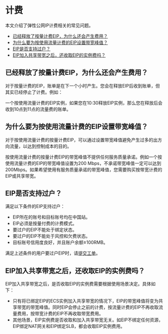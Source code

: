 # 计费

本文介绍了弹性公网IP计费相关的常见问题。

-   [已经释放了按量计费EIP，为什么还会产生费用？](#section_t11_23y_fdv)
-   [为什么要为按使用流量计费的EIP设置带宽峰值？](#section_0a5_rz8_faa)
-   [EIP是否支持过户？](#section_q29_e3a_p6a)
-   [EIP加入共享带宽之后，还收取EIP的实例费吗？](#section_554_wkr_x72)

## 已经释放了按量计费EIP，为什么还会产生费用？

对于按量计费的EIP，账单是在下一个小时产生。您会在释放EIP后收到账单，但其实已经停止了计费。例如：

一个按使用流量计费的EIP实例，如果您在10:30释放EIP实例，那么您在释放后会收到10点到11点的流量费的账单。

## 为什么要为按使用流量计费的EIP设置带宽峰值？

对于按使用流量计费的按量计费EIP，可以通过设置带宽峰值避免产生过多的出方向流量，以达到控制成本的目的。

按使用流量计费的按量计费EIP的带宽峰值不提供任何服务质量承诺。例如一个按使用流量计费的EIP的带宽峰值设置为200 Mbps，不承诺带宽峰值一定可以达到200Mbps。如果希望使用有服务质量承诺的带宽峰值，您需要购买按带宽计费的EIP或共享带宽。

## EIP是否支持过户？

满足以下条件的EIP支持过户：

-   EIP所在的账号和目标账号均在中国站。
-   EIP必须是按量付费的计费模式。
-   要过户的EIP不能处于绑定状态。
-   要过户的EIP不能处于风控和欠费状态。
-   目标账号信用度良好，并且账户余额≥100RMB。

满足上述条件的用户要过户EIP时，请[提交工单](https://workorder-intl.console.aliyun.com/#/ticket/createIndex)。

## EIP加入共享带宽之后，还收取EIP的实例费吗？

EIP加入共享带宽之后，是否收取EIP的实例费需要根据使用场景决定。具体如下：

-   只有将已绑定EIP的ECS实例加入共享带宽的情况下，EIP的带宽峰值将变为共享带宽的带宽峰值。同时EIP会停止之前的计费，按流量计费的EIP不再收取流量费用，按带宽计费的EIP不再收取带宽费用。
-   其他场景，EIP实例费是否收取和加入共享带宽无关。如EIP不绑定任何资源，EIP绑定NAT网关和EIP绑定SLB，都会收取EIP实例费用。

